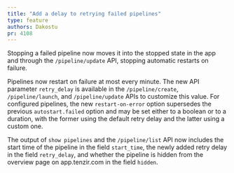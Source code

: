 ```yaml
---
title: "Add a delay to retrying failed pipelines"
type: feature
authors: Dakostu
pr: 4108
---
```


Stopping a failed pipeline now moves it into the stopped state in the app and
through the `/pipeline/update` API, stopping automatic restarts on failure.

Pipelines now restart on failure at most every minute. The new API parameter
`retry_delay` is available in the `/pipeline/create`, `/pipeline/launch`, and
`/pipeline/update` APIs to customize this value. For configured pipelines, the
new `restart-on-error` option supersedes the previous `autostart.failed` option
and may be set either to a boolean or to a duration, with the former using the
default retry delay and the latter using a custom one.

The output of `show pipelines` and the `/pipeline/list` API now includes the
start time of the pipeline in the field `start_time`, the newly added retry
delay in the field `retry_delay`, and whether the pipeline is hidden from the
overview page on app.tenzir.com in the field `hidden`.
